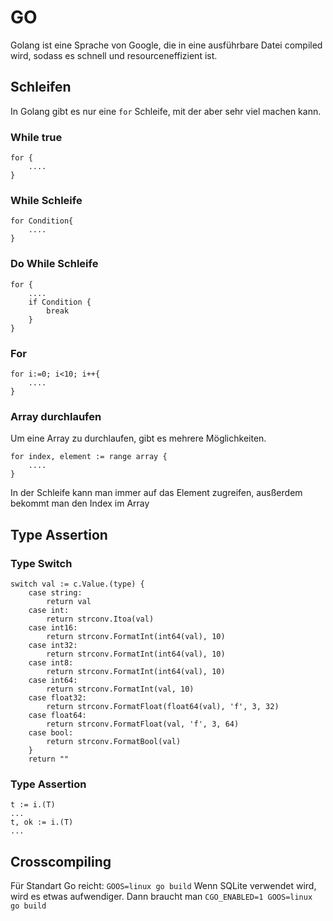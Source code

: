 # GO
Golang ist eine Sprache von Google, die in eine ausführbare Datei compiled wird, sodass es schnell und resourceneffizient ist.
## Schleifen
In Golang gibt es nur eine `for` Schleife, mit der aber sehr viel machen kann.
### While true
```golang 
for {
    ....
}
```
### While Schleife
```golang 
for Condition{
    ....
}
```
### Do While Schleife
```golang 
for {
    ....
    if Condition {
        break
    }
}
```
### For
```golang 
for i:=0; i<10; i++{
    ....
}
```
### Array durchlaufen
Um eine Array zu durchlaufen, gibt es mehrere Möglichkeiten.
```golang 
for index, element := range array {
    ....
}
```
In der Schleife kann man immer auf das Element zugreifen, ausßerdem bekommt man den Index im Array

## Type Assertion
### Type Switch
```golang
switch val := c.Value.(type) {
	case string:
		return val
	case int:
		return strconv.Itoa(val)
	case int16:
		return strconv.FormatInt(int64(val), 10)
	case int32:
		return strconv.FormatInt(int64(val), 10)
	case int8:
		return strconv.FormatInt(int64(val), 10)
	case int64:
		return strconv.FormatInt(val, 10)
	case float32:
		return strconv.FormatFloat(float64(val), 'f', 3, 32)
	case float64:
		return strconv.FormatFloat(val, 'f', 3, 64)
	case bool:
		return strconv.FormatBool(val)
	}
	return ""
```
### Type Assertion
```golang
t := i.(T)
...
t, ok := i.(T)
...
```
## Crosscompiling
Für Standart Go reicht: `GOOS=linux go build`
Wenn SQLite verwendet wird, wird es etwas aufwendiger. Dann braucht man `CGO_ENABLED=1 GOOS=linux go build`